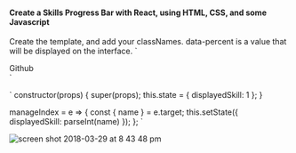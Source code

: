 #### Create a Skills Progress Bar with React, using HTML, CSS, and some Javascript

Create the template, and add your classNames.
data-percent is a value that will be displayed on the interface.
`
<div className="wrap">
  <div className="bar_wrap">
    <label>Github</label>
    <div className="bar">
      <div className="inner_bar github-75" data-percent="75%" />
    </div>
  </div>
</div>
`

`
constructor(props) {
    super(props);
    this.state = {
      displayedSkill: 1
    };
  }

  manageIndex = e => {
    const { name } = e.target;
    this.setState({
      displayedSkill: parseInt(name)
    });
  };
`

![screen shot 2018-03-29 at 8 43 48 pm](https://user-images.githubusercontent.com/31966603/38120975-fb631316-3391-11e8-9674-cc05eca53085.png)


